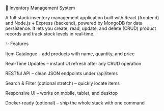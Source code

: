 🛒 Inventory Management System

A full‑stack inventory management application built with React (frontend) and Node.js + Express (backend), powered by MongoDB for data persistence. It lets you create, read, update, and delete (CRUD) product records and track stock levels in real‑time.

✨ Features

Item Catalogue – add products with name, quantity, and price

Real‑Time Updates – instant UI refresh after any CRUD operation

RESTful API – clean JSON endpoints under /api/items

Search & Filter (optional stretch) – quickly locate items

Responsive UI – works on mobile, tablet, and desktop

Docker‑ready (optional) – ship the whole stack with one command
